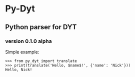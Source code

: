 # Py-Dyt
## Python parser for DYT
### version 0.1.0 alpha

Simple example:

```pycon
>>> from py_dyt import translate
>>> print(translate('Hello, $name$!', {'name': 'Nick'}))
Hello, Nick!
```

